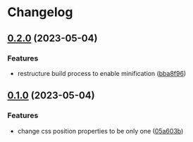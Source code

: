 # Changelog

## [0.2.0](https://github.com/samuelsilvadev/flying-menu-inspiration/compare/v0.1.0...v0.2.0) (2023-05-04)


### Features

* restructure build process to enable minification ([bba8f96](https://github.com/samuelsilvadev/flying-menu-inspiration/commit/bba8f96801b422a07f36d4e5e0e8ffdc2e170a2a))

## [0.1.0](https://github.com/samuelsilvadev/flying-menu-inspiration/compare/v0.0.3...v0.1.0) (2023-05-04)


### Features

* change css position properties to be only one ([05a603b](https://github.com/samuelsilvadev/flying-menu-inspiration/commit/05a603bf30a77531198285c208a10dd4b2a01d1b))
